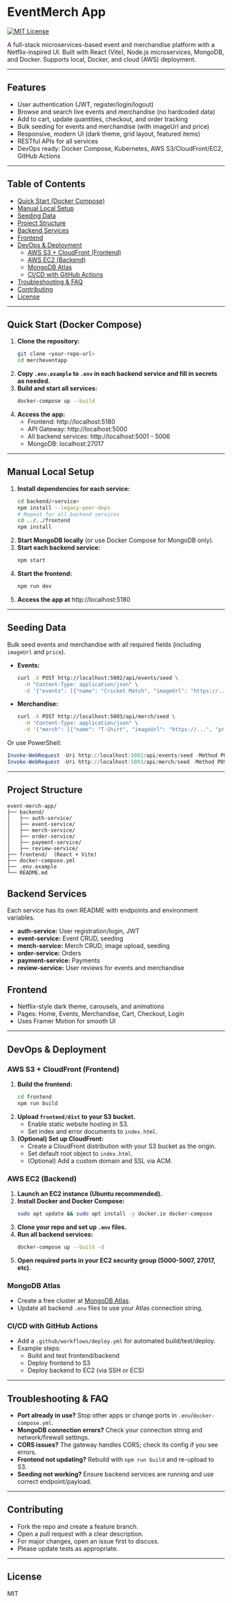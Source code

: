 # EventMerch App

[![MIT License](https://img.shields.io/badge/license-MIT-green.svg)](LICENSE)

A full-stack microservices-based event and merchandise platform with a Netflix-inspired UI. Built with React (Vite), Node.js microservices, MongoDB, and Docker. Supports local, Docker, and cloud (AWS) deployment.

---

## Features
- User authentication (JWT, register/login/logout)
- Browse and search live events and merchandise (no hardcoded data)
- Add to cart, update quantities, checkout, and order tracking
- Bulk seeding for events and merchandise (with imageUrl and price)
- Responsive, modern UI (dark theme, grid layout, featured items)
- RESTful APIs for all services
- DevOps ready: Docker Compose, Kubernetes, AWS S3/CloudFront/EC2, GitHub Actions

---

## Table of Contents
- [Quick Start (Docker Compose)](#quick-start-docker-compose)
- [Manual Local Setup](#manual-local-setup)
- [Seeding Data](#seeding-data)
- [Project Structure](#project-structure)
- [Backend Services](#backend-services)
- [Frontend](#frontend)
- [DevOps & Deployment](#devops--deployment)
  - [AWS S3 + CloudFront (Frontend)](#aws-s3--cloudfront-frontend)
  - [AWS EC2 (Backend)](#aws-ec2-backend)
  - [MongoDB Atlas](#mongodb-atlas)
  - [CI/CD with GitHub Actions](#cicd-with-github-actions)
- [Troubleshooting & FAQ](#troubleshooting--faq)
- [Contributing](#contributing)
- [License](#license)

---

## Quick Start (Docker Compose)

1. **Clone the repository:**
   ```sh
   git clone <your-repo-url>
   cd mercheventapp
   ```
2. **Copy `.env.example` to `.env` in each backend service and fill in secrets as needed.**
3. **Build and start all services:**
   ```sh
   docker-compose up --build
   ```
4. **Access the app:**
   - Frontend: http://localhost:5180
   - API Gateway: http://localhost:5000
   - All backend services: http://localhost:5001 - 5006
   - MongoDB: localhost:27017

---

## Manual Local Setup

1. **Install dependencies for each service:**
   ```sh
   cd backend/<service>
   npm install --legacy-peer-deps
   # Repeat for all backend services
   cd ../../frontend
   npm install
   ```
2. **Start MongoDB locally** (or use Docker Compose for MongoDB only).
3. **Start each backend service:**
   ```sh
   npm start
   ```
4. **Start the frontend:**
   ```sh
   npm run dev
   ```
5. **Access the app at** http://localhost:5180

---

## Seeding Data

Bulk seed events and merchandise with all required fields (including `imageUrl` and `price`).

- **Events:**
  ```sh
  curl -X POST http://localhost:5002/api/events/seed \
    -H "Content-Type: application/json" \
    -d '{"events": [{"name": "Cricket Match", "imageUrl": "https://...", "price": 20}, ...]}'
  ```
- **Merchandise:**
  ```sh
  curl -X POST http://localhost:5003/api/merch/seed \
    -H "Content-Type: application/json" \
    -d '{"merch": [{"name": "T-Shirt", "imageUrl": "https://...", "price": 15}, ...]}'
  ```

Or use PowerShell:
```powershell
Invoke-WebRequest -Uri http://localhost:5002/api/events/seed -Method POST -Body '{"events": [...]}' -ContentType 'application/json'
Invoke-WebRequest -Uri http://localhost:5003/api/merch/seed -Method POST -Body '{"merch": [...]}' -ContentType 'application/json'
```

---

## Project Structure
```
event-merch-app/
├── backend/
│   ├── auth-service/
│   ├── event-service/
│   ├── merch-service/
│   ├── order-service/
│   ├── payment-service/
│   ├── review-service/
├── frontend/  (React + Vite)
├── docker-compose.yml
├── .env.example
└── README.md
```

## Backend Services
Each service has its own README with endpoints and environment variables.
- **auth-service:** User registration/login, JWT
- **event-service:** Event CRUD, seeding
- **merch-service:** Merch CRUD, image upload, seeding
- **order-service:** Orders
- **payment-service:** Payments
- **review-service:** User reviews for events and merchandise

## Frontend
- Netflix-style dark theme, carousels, and animations
- Pages: Home, Events, Merchandise, Cart, Checkout, Login
- Uses Framer Motion for smooth UI

---

## DevOps & Deployment

### AWS S3 + CloudFront (Frontend)
1. **Build the frontend:**
   ```sh
   cd frontend
   npm run build
   ```
2. **Upload `frontend/dist` to your S3 bucket.**
   - Enable static website hosting in S3.
   - Set index and error documents to `index.html`.
3. **(Optional) Set up CloudFront:**
   - Create a CloudFront distribution with your S3 bucket as the origin.
   - Set default root object to `index.html`.
   - (Optional) Add a custom domain and SSL via ACM.

### AWS EC2 (Backend)
1. **Launch an EC2 instance (Ubuntu recommended).**
2. **Install Docker and Docker Compose:**
   ```sh
   sudo apt update && sudo apt install -y docker.io docker-compose
   ```
3. **Clone your repo and set up `.env` files.**
4. **Run all backend services:**
   ```sh
   docker-compose up --build -d
   ```
5. **Open required ports in your EC2 security group (5000-5007, 27017, etc).**

### MongoDB Atlas
- Create a free cluster at [MongoDB Atlas](https://www.mongodb.com/cloud/atlas).
- Update all backend `.env` files to use your Atlas connection string.

### CI/CD with GitHub Actions
- Add a `.github/workflows/deploy.yml` for automated build/test/deploy.
- Example steps:
  - Build and test frontend/backend
  - Deploy frontend to S3
  - Deploy backend to EC2 (via SSH or ECS)

---

## Troubleshooting & FAQ
- **Port already in use?** Stop other apps or change ports in `.env`/`docker-compose.yml`.
- **MongoDB connection errors?** Check your connection string and network/firewall settings.
- **CORS issues?** The gateway handles CORS; check its config if you see errors.
- **Frontend not updating?** Rebuild with `npm run build` and re-upload to S3.
- **Seeding not working?** Ensure backend services are running and use correct endpoint/payload.

---

## Contributing
- Fork the repo and create a feature branch.
- Open a pull request with a clear description.
- For major changes, open an issue first to discuss.
- Please update tests as appropriate.

---

## License
MIT